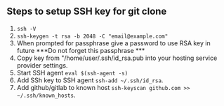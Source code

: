 ## Steps to setup SSH key for git clone


1. `ssh -V`
2. `ssh-keygen -t rsa -b 2048 -C "email@example.com"`
3. When prompted for passphrase give a password to use RSA key in future ***Do not forget this passphrase ***
4. Copy key from "/home/user/.ssh/id_rsa.pub into your hosting service provider settings.
5. Start SSH agent `eval $(ssh-agent -s)`
6. Add SSh key to SSH agent `ssh-add ~/.ssh/id_rsa`.
7. Add github/gitlab to known host `ssh-keyscan github.com >> ~/.ssh/known_hosts`.
